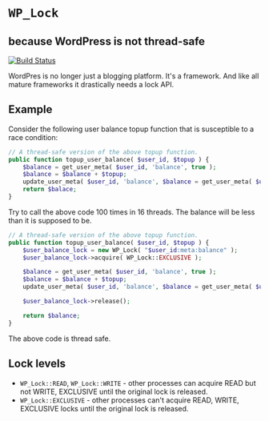 # `WP_Lock`

## because WordPress is not thread-safe

[![Build Status](https://travis-ci.org/soulseekah/wp-lock.svg?branch=develop)](https://travis-ci.org/soulseekah/wp-lock)

WordPres is no longer just a blogging platform. It's a framework. And like all mature frameworks it drastically needs a lock API.

## Example

Consider the following user balance topup function that is susceptible to a race condition:

```php
// A thread-safe version of the above topup function.
public function topup_user_balance( $user_id, $topup ) {
	$balance = get_user_meta( $user_id, 'balance', true );
	$balance = $balance + $topup;
	update_user_meta( $user_id, 'balance', $balance = get_user_meta( $user_id, 'balance', true ) + $topup );
	return $balace;
}
```

Try to call the above code 100 times in 16 threads. The balance will be less than it is supposed to be.

```php
// A thread-safe version of the above topup function.
public function topup_user_balance( $user_id, $topup ) {
	$user_balance_lock = new WP_Lock( "$user_id:meta:balance" );
	$user_balance_lock->acquire( WP_Lock::EXCLUSIVE );

	$balance = get_user_meta( $user_id, 'balance', true );
	$balance = $balance + $topup;
	update_user_meta( $user_id, 'balance', $balance = get_user_meta( $user_id, 'balance', true ) + $topup );

	$user_balance_lock->release();

	return $balance;
}
```

The above code is thread safe.

## Lock levels

- `WP_Lock::READ`, `WP_Lock::WRITE` - other processes can acquire READ but not WRITE, EXCLUSIVE until the original lock is released.
- `WP_Lock::EXCLUSIVE` - other processes can't acquire READ, WRITE, EXCLUSIVE locks until the original lock is released.
